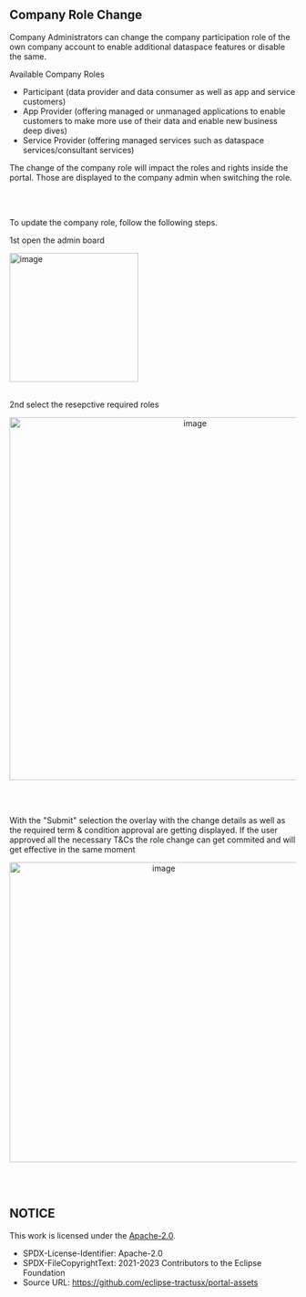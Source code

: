 ## Company Role Change

Company Administrators can change the company participation role of the own company account to enable additional dataspace features or disable the same.

Available Company Roles

- Participant (data provider and data consumer as well as app and service customers)
- App Provider (offering managed or unmanaged applications to enable customers to make more use of their data and enable new business deep dives)
- Service Provider (offering managed services such as dataspace services/consultant services)
  <br>

The change of the company role will impact the roles and rights inside the portal.
Those are displayed to the company admin when switching the role.

<br>
<br>

To update the company role, follow the following steps.

1st open the admin board

<img width="226" alt="image" src="https://github.com/catenax-ng/tx-portal-assets/assets/94133633/db6ffe2c-a939-45ed-8aa8-9e53962fbd12">

<br>
<br>

2nd select the resepctive required roles

<p align="center">
<img width="636" alt="image" src="https://github.com/catenax-ng/tx-portal-assets/assets/94133633/6c2130dd-6add-4953-b480-1fb9fd6e6399">
</p>

<br>
<br>

With the "Submit" selection the overlay with the change details as well as the required term & condition approval are getting displayed.
If the user approved all the necessary T&Cs the role change can get commited and will get effective in the same moment

<p align="center">
<img width="526" alt="image" src="https://github.com/catenax-ng/tx-portal-assets/assets/94133633/2e9f91e4-4b89-4482-b2ed-99d89a00e0cb">
</p>

<br>
<br>

## NOTICE

This work is licensed under the [Apache-2.0](https://www.apache.org/licenses/LICENSE-2.0).

- SPDX-License-Identifier: Apache-2.0
- SPDX-FileCopyrightText: 2021-2023 Contributors to the Eclipse Foundation
- Source URL: https://github.com/eclipse-tractusx/portal-assets
